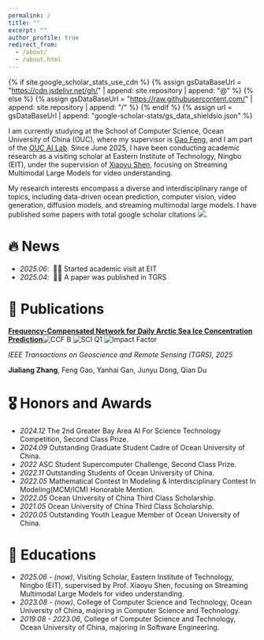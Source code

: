 ```yaml
---
permalink: /
title: ""
excerpt: ""
author_profile: true
redirect_from: 
  - /about/
  - /about.html
---
```


{% if site.google_scholar_stats_use_cdn %}
{% assign gsDataBaseUrl = "https://cdn.jsdelivr.net/gh/" | append: site.repository | append: "@" %}
{% else %}
{% assign gsDataBaseUrl = "https://raw.githubusercontent.com/" | append: site.repository | append: "/" %}
{% endif %}
{% assign url = gsDataBaseUrl | append: "google-scholar-stats/gs_data_shieldsio.json" %}

<span class='anchor' id='about-me'></span>

I am currently studying at the School of Computer Science, Ocean University of China (OUC), where my supervisor is [Gao Feng](https://oucai.club/fenggao), and I am part of the [OUC AI Lab](https://oucai.club/). Since June 2025, I have been conducting academic research as a visiting scholar at Eastern Institute of Technology, Ningbo (EIT), under the supervision of [Xiaoyu Shen](https://person.eitech.edu.cn/xxkxyjsxb/sxy/main.htm), focusing on Streaming Multimodal Large Models for video understanding.

My research interests encompass a diverse and interdisciplinary range of topics, including data-driven ocean prediction, computer vision, video generation, diffusion models, and streaming multimodal large models. I have published some papers with total google scholar citations <a href='https://scholar.google.com/citations?user=zk2uLXoAAAAJ'><img src="https://img.shields.io/endpoint?url={{ url | url_encode }}&logo=Google%20Scholar&labelColor=f6f6f6&color=9cf&style=flat&label=citations"></a>.


# 🔥 News
- _2025.06_: &nbsp;🎉🎉 Started academic visit at EIT
- _2025.04_: &nbsp;🎉🎉 A paper was published in TGRS

# 📝 Publications 

<div class='paper-box'>
  <!-- <div class='paper-box-image'>
    <div class="badge">TGRS 2025</div>
    <div class="badge">CCF B</div>
    <div class="badge">SCI Region I</div>
    <img src='images/SICFN.png' width="100%">
  </div> -->

  <div class='paper-box-text' markdown="1">
  
  **[Frequency-Compensated Network for Daily Arctic Sea Ice Concentration Prediction](https://arxiv.org/abs/2504.16745)**![CCF B](https://img.shields.io/badge/CCF-B-blue) ![SCI Q1](https://img.shields.io/badge/SCI-Q1-red) ![Impact Factor](https://img.shields.io/badge/IF-8.6-green)
  
  *IEEE Transactions on Geoscience and Remote Sensing (TGRS), 2025*
  
  **Jialiang Zhang**, Feng Gao, Yanhai Gan, Junyu Dong, Qian Du
  
  <span class='show_paper_citations' data='zk2uLXoAAAAJ:qjMakFHDy7sC'></span>
  
  </div>
</div>

# 🎖 Honors and Awards

- _2024.12_ The 2nd Greater Bay Area AI For Science Technology Competition, Second Class Prize.
- _2024.09_ Outstanding Graduate Student Cadre of Ocean University of China.
- _2022_ ASC Student Supercomputer Challenge, Second Class Prize.
- _2022.11_ Outstanding Students of Ocean University of China.
- _2022.05_ Mathematical Contest In Modeling & Interdisciplinary Contest In Modeling(MCM/ICM) Honorable Mention.
- _2022.05_ Ocean University of China Third Class Scholarship.
- _2021.05_ Ocean University of China Third Class Scholarship.
- _2020.05_ Outstanding Youth League Member of Ocean University of China.

# 📖 Educations

- _2025.06 - (now)_, Visiting Scholar, Eastern Institute of Technology, Ningbo (EIT), supervised by Prof. Xiaoyu Shen, focusing on Streaming Multimodal Large Models for video understanding.
- _2023.08 - (now)_, College of Computer Science and Technology, Ocean University of China, majoring in Computer Science and Technology.
- _2019.08 - 2023.06_, College of Computer Science and Technology, Ocean University of China, majoring in Software Engineering.
